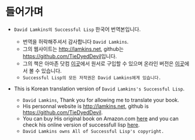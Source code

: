 # 들어가며

- `David Lamkins의 Successful Lisp` 한국어 번역본입니다.
  - 번역을 허락해주셔서 감사합니다 `David Lamkins`.
  - 그의 웹사이트는 <http://lamkins.net>, github는 <https://github.com/TieDyedDevil>입니다.
  - 그의 책은 아마존 닷컴 [이곳](https://www.amazon.com/exec/obidos/ASIN/3937526005/daviblamkwebs-20?creative=327641&camp=14573&link_code=as1)에서 원서로 구입할 수 있으며 온라인 버전은 [이곳](https://dept-info.labri.fr/~strandh/Teaching/MTP/Common/David-Lamkins/contents.html)에서 볼 수 있습니다.
  - `Successful Lisp의 모든 저작권은 David Lamkins에게 있습니다.`


- This is Korean translation version of `David Lamkins's Successful Lisp`.
  - `David Lamkins`, Thank you for allowing me to translate your book.
  - His personnal website is <http://lamkins.net>, github is <https://github.com/TieDyedDevil>.
  - You can buy His original book on Amazon.com [here](https://www.amazon.com/exec/obidos/ASIN/3937526005/daviblamkwebs-20?creative=327641&camp=14573&link_code=as1) and you can check his online version of successfull lisp [here](https://dept-info.labri.fr/~strandh/Teaching/MTP/Common/David-Lamkins/contents.html).
  - `David Lamkins owns All of Successful Lisp's copyright.`